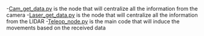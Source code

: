 -[Cam_get_data.py](Cam_get_data.py) is the node that will centralize all the information from the camera 
-[Laser_get_data.py](Laser_get_data.py) is the node that will centralize all the information from the LIDAR
-[Teleop_node.py](Cam_get_data.py) is the main code that will induce the movements based on the received data
